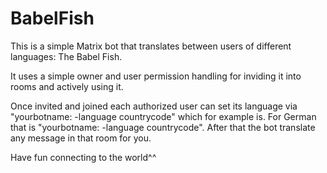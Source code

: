 # BabelFish
This is a simple Matrix bot that translates between users of different languages: The Babel Fish.

It uses a simple owner and user permission handling for inviding it into rooms and actively using it.

Once invited and joined each authorized user can set its language via "yourbotname: -language countrycode" which for example is. For German that is "yourbotname: -language countrycode".
After that the bot translate any message in that room for you.

Have fun connecting to the world^^